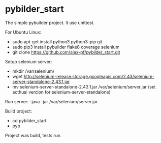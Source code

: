 # pybilder_start
The simple pybuilder project. It use unittest.

For Ubuntu Linux:
  - sudo apt-get install python3 python3-pip git
  - sudo pip3 install pybuilder flake8 coverage selenium
  - git clone https://github.com/alex-pf/pybilder_start.git

Setup selenium server:
  - mkdir /var/selenium/
  - wget http://selenium-release.storage.googleapis.com/2.43/selenium-server-standalone-2.43.1.jar
  - mv selenium-server-standalone-2.43.1.jar /var/selenium/server.jar
(set acthual vercion for  selenium-server-standalone)

Run server:
  -java -jar /var/selenium/server.jar

Build project:
  - cd pybilder_start
  - pyb

Project was build, tests run.
